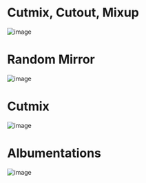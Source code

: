 
# Cutmix, Cutout, Mixup
![image](https://user-images.githubusercontent.com/48243487/178197449-651b6099-ebdb-42c7-8912-e8e0a81ba4ea.png)

# Random Mirror
![image](https://user-images.githubusercontent.com/48243487/178197506-f46e00ee-eb47-412d-9ce9-c69f909f3c59.png)

# Cutmix
![image](https://user-images.githubusercontent.com/48243487/178197543-13755816-cc01-4fbf-9b8e-8ec2d898a09c.png)

# Albumentations
![image](https://user-images.githubusercontent.com/48243487/178197655-e51b2d27-10eb-4d9e-8a68-8bb3227c5c2a.png)
